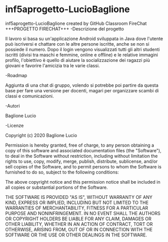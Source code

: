 # inf5aprogetto-LucioBaglione
inf5aprogetto-LucioBaglione created by GitHub Classroom
FireChat
                                                        +++PROGETTO FIRECHAT+++
-Descrizione del progetto

Il lavoro si basa su un'applicazione Android sviluppata in Java dove l'utente può iscriversi e chattare con le altre persone iscritte, anche se non si possiede il numero. Dopo il login vengono visualizzati tutti gli altri studenti iscritti (divisi tra maschi e femmine, online e offline) e le relative immagini profilo, l'obiettivo è quello di aiutare la socializzazione dei ragazzi più giovani e favorire l'amicizia tra le varie classi.

-Roadmap

Aggiunta di una chat di gruppo, volendo si potrebbe poi partire da questa base per fare una versione per docenti, magari per organizzare scambi di classi e comunicazioni.

-Autori

Baglione Lucio

-Licenze

Copyright (c) 2020 Baglione Lucio

Permission is hereby granted, free of charge, to any person obtaining a copy of this software and associated documentation files (the "Software"), to deal in the Software without restriction, including without limitation the rights to use, copy, modify, merge, publish, distribute, sublicense, and/or sell copies of the Software, and to permit persons to whom the Software is furnished to do so, subject to the following conditions:

The above copyright notice and this permission notice shall be included in all copies or substantial portions of the Software.

THE SOFTWARE IS PROVIDED "AS IS", WITHOUT WARRANTY OF ANY KIND, EXPRESS OR IMPLIED, INCLUDING BUT NOT LIMITED TO THE WARRANTIES OF MERCHANTABILITY, FITNESS FOR A PARTICULAR PURPOSE AND NONINFRINGEMENT. IN NO EVENT SHALL THE AUTHORS OR COPYRIGHT HOLDERS BE LIABLE FOR ANY CLAIM, DAMAGES OR OTHER LIABILITY, WHETHER IN AN ACTION OF CONTRACT, TORT OR OTHERWISE, ARISING FROM, OUT OF OR IN CONNECTION WITH THE SOFTWARE OR THE USE OR OTHER DEALINGS IN THE SOFTWARE.
